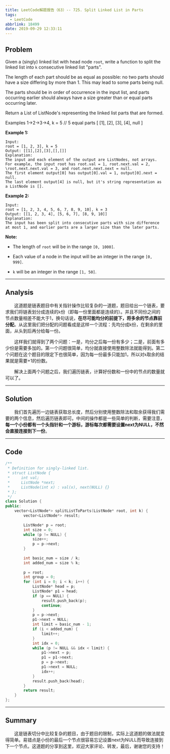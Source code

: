 ```yaml
---
title: LeetCode解题报告（63）-- 725. Split Linked List in Parts
tags:
  - LeetCode
abbrlink: 18499
date: 2019-09-29 12:33:11
---
```


## Problem

Given a (singly) linked list with head node `root`, write a function to split the linked list into `k` consecutive linked list "parts".

The length of each part should be as equal as possible: no two parts should have a size differing by more than 1. This may lead to some parts being null.

The parts should be in order of occurrence in the input list, and parts occurring earlier should always have a size greater than or equal parts occurring later.

Return a List of ListNode's representing the linked list parts that are formed.

Examples 1->2->3->4, k = 5 // 5 equal parts [ [1], [2], [3], [4], null ]

<!-- more -->

**Example 1:**

```
Input: 
root = [1, 2, 3], k = 5
Output: [[1],[2],[3],[],[]]
Explanation:
The input and each element of the output are ListNodes, not arrays.
For example, the input root has root.val = 1, root.next.val = 2, \root.next.next.val = 3, and root.next.next.next = null.
The first element output[0] has output[0].val = 1, output[0].next = null.
The last element output[4] is null, but it's string representation as a ListNode is [].
```

**Example 2:**

```
Input: 
root = [1, 2, 3, 4, 5, 6, 7, 8, 9, 10], k = 3
Output: [[1, 2, 3, 4], [5, 6, 7], [8, 9, 10]]
Explanation:
The input has been split into consecutive parts with size difference at most 1, and earlier parts are a larger size than the later parts.
```

**Note:**

- The length of `root` will be in the range `[0, 1000]`.

- Each value of a node in the input will be an integer in the range `[0, 999]`.

- `k` will be an integer in the range `[1, 50]`.

------

## Analysis

&emsp;&emsp;这道题是链表题目中有关指针操作比较复杂的一道题，题目给出一个链表，要求我们将链表划分成连续的`k`份（即每一份里面都是连续的）。并且不同份之间的节点数量相差不能大于1，换句话说，**在尽可能均分的前提下，将多余的节点靠前分配**。从这里我们把分配的问题看成是这样一个流程：先均分成k份，在剩余的里面，从头到后再分给每一份。

&emsp;&emsp;这样我们就得到了两个问题：一是，均分之后每一份有多少；二是，前面有多少份是需要多加的。第一个问题很简单，均分就直接使用整数除法就能得到。第二个问题在这个题目的限定下也很简单，因为每一份最多只能加1，所以对`k`取余的结果就是需要+1的份数。

&emsp;&emsp;解决上面两个问题之后，我们遍历链表，计算好份数和一份中的节点的数量就可以了。

------

## Solution

&emsp;&emsp;我们首先遍历一边链表获取总长度，然后分别使用整数除法和取余获得我们需要的两个信息，然后遍历链表即可。中间的操作都是一些简单的判断，需要注意，**每一个小份都有一个头指针和一个游标，游标每次都需要设置next为NULL，不然会直接连接到下一份**。

------

## Code

```c++
/**
 * Definition for singly-linked list.
 * struct ListNode {
 *     int val;
 *     ListNode *next;
 *     ListNode(int x) : val(x), next(NULL) {}
 * };
 */
class Solution {
public:
    vector<ListNode*> splitListToParts(ListNode* root, int k) {
        vector<ListNode*> result;
        
        ListNode* p = root;
        int size = 0;
        while (p != NULL) {
            size++;
            p = p->next;
        }
        
        int basic_num = size / k;
        int added_num = size % k;
        
        p = root;
        int group = 0;
        for (int i = 0; i < k; i++) {
            ListNode* head = p;
            ListNode* p1 = head;
            if (p == NULL) {
                result.push_back(p);
                continue;
            }
            p = p->next;
            p1->next = NULL;
            int limit = basic_num - 1;
            if (i < added_num) {
                limit++;
            }
            int idx = 0;
            while (p != NULL && idx < limit) {
                p1->next = p;
                p1 = p1->next;
                p = p->next;
                p1->next = NULL;
                idx++;
            }
            result.push_back(head);
        }
        return result;
    }
};
```

------

## Summary

&emsp;&emsp;这是链表切分中比较复杂的题目，由于题目的限制，实际上这道题的做法就变得简单。易错点是小份的最后一个节点很容易忘记设置next为NULL而导致连接到下一个节点。这道题的分享到这里，欢迎大家评论、转发，最后，谢谢您的支持！

